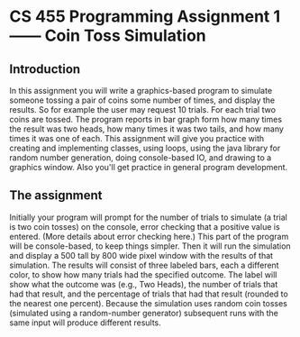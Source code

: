 CS 455 Programming Assignment 1 —— Coin Toss Simulation
===============================
Introduction
-------------
In this assignment you will write a graphics-based program to simulate someone tossing a pair of coins some number of times, and display the results. So for example the user may request 10 trials. For each trial two coins are tossed. The program reports in bar graph form how many times the result was two heads, how many times it was two tails, and how many times it was one of each.
This assignment will give you practice with creating and implementing classes, using loops, using the java library for random number generation, doing console-based IO, and drawing to a graphics window. Also you'll get practice in general program development.

The assignment
----------------
Initially your program will prompt for the number of trials to simulate (a trial is two coin tosses) on the console, error checking that a positive value is entered. (More details about error checking here.) This part of the program will be console-based, to keep things simpler.
Then it will run the simulation and display a 500 tall by 800 wide pixel window with the results of that simulation. The results will consist of three labeled bars, each a different color, to show how many trials had the specified outcome. The label will show what the outcome was (e.g., Two Heads), the number of trials that had that result, and the percentage of trials that had that result (rounded to the nearest one percent). Because the simulation uses random coin tosses (simulated using a random-number generator) subsequent runs with the same input will produce different results.
